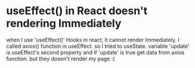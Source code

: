 
# useEffect() in React doesn't rendering Immediately

when I use 'useEffect()' Hooks in react, it cannot render Immediately.
I called axios() function in useEffect.
so I tried to useState. variable 'update' is useEffect's second property and if 'update' is true get data from axios function.
but they dosen't render my page :(

        